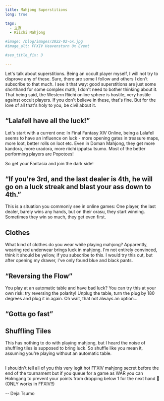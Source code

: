 ```yaml
---
title: Mahjong Superstitions
long: true

tags:
  - 立直
  - Riichi Mahjong

#image: /blog/images/2022-02-ox.jpg
#image_alt: FFXIV Heavensturn Ox Event

#seo_title_fix: 3

---
```

Let's talk about superstitions.
Being an occult player myself, I will not try to disprove any of these.
Sure, there are some I follow and others I don't subscribe to that much.
I see it that way: good superstitions are just some shorthand for some complex math, I don't need to bother thinking about it.
That being said, the Western Riichi online sphere is hostile, very hostile against occult players.
If you don't believe in these, that's fine.
But for the love of all that's holy to you, be civil about it.

## “Lalafell have all the luck!”

Let's start with a current one:
In Final Fantasy XIV Online, being a Lalafell seems to have an influence on luck - more opening gates in treasure maps, more loot, better rolls on loot etc.
Even in Doman Mahjong, they get more kandora, more uradora, more riichi ippatsu tsumo.
Most of the better performing players are Popotoes!

So get your Fantasia and join the dark side!

## “If you're 3rd, and the last dealer is 4th, he will go on a luck streak and blast your ass down to 4th.”

This is a situation you commonly see in online games:
One player, the last dealer, barely wins any hands, but on their orasu, they start winning.
Sometimes they win so much, they get even first.

## Clothes

What kind of clothes do you wear while playing mahjong?
Apparently, wearing red underwear brings luck in mahjong.
I'm not entirely convinced, think it should be yellow, if you subscribe to this.
I would try this out, but after opening my drawer, I've only found blue and black pants.

## “Reversing the Flow”

You play at an automatic table and have bad luck?
You can try this at your own risk: try reversing the polarity!
Unplug the table, turn the plug by 180 degrees and plug it in again.
Oh wait, that not always an option…

## “Gotta go fast”


## Shuffling Tiles

This has nothing to do with playing mahjong, but I heard the noise of shuffling tiles is supposed to bring luck.
So shuffle like you mean it, assuming you're playing without an automatic table.

##

I shouldn't tell all of you this very legit hot FFXIV mahjong secret before the end of the tournament but if you queue for a game as WAR you can Holmgang to prevent your points from dropping below 1 for the next hand 🤫 (ONLY works in FFXIV!!)

-- Deja Tsumo
